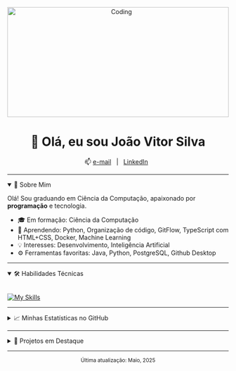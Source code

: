 <!-- ================== HEADER ================== -->
<div align="center">
  <p align="center">
    <img
      src="https://user-images.githubusercontent.com/74038190/225813708-98b745f2-7d22-48cf-9150-083f1b00d6c9.gif"
      alt="Coding"
      width="100%"
      height="250px"
      style="object-fit:cover;"
    />
  </p>

  <h1>👋 Olá, eu sou João Vitor Silva</h1>
  <p>
    📫 <a href="mailto:vitsilva900@gmail.com" target="_blank">e-mail</a> &nbsp; | &nbsp;
    <a href="https://www.linkedin.com/in/jvosilva/" target="_blank">LinkedIn</a> &nbsp; 
  </p>
</div>

---

<!-- ================== ABOUT ================== -->
<details open>
<summary>🚀 Sobre Mim</summary>
  
Olá! Sou graduando em Ciência da Computação, apaixonado por **programação** e tecnologia.  
- 🎓 Em formação: Ciência da Computação  
- 🌱 Aprendendo: Python, Organização de código, GitFlow, TypeScript com HTML+CSS, Docker, Machine Learning 
- 💡 Interesses: Desenvolvimento, Inteligência Artificial
- ⚙️ Ferramentas favoritas: Java, Python, PostgreSQL, Github Desktop  

</details>

---

<!-- ================== SKILLS ================== -->
<details open>
<summary>🛠️ Habilidades Técnicas</summary>
  
<br>
  
[![My Skills](https://skillicons.dev/icons?i=java,py,postgres,ts,html,css,git,github,vscode)](https://skillicons.dev)


</details>

---

<!-- ================== GITHUB STATS ================== -->
<details>
<summary>📈 Minhas Estatísticas no GitHub</summary>

<p align="center">
  <img src="https://github-readme-stats.vercel.app/api?username=jvitsilva&show_icons=true&theme=tokyonight" alt="GitHub Stats" width="48%"/>
  <img src="https://github-readme-stats.vercel.app/api/top-langs/?username=jvitsilva&layout=compact&theme=tokyonight" alt="Top Languages" width="48%"/>
</p>

</details>

---

<!-- ================== PROJECTS ================== -->
<details>
<summary>💼 Projetos em Destaque</summary>

| Projeto                       | Descrição                                | Tech Stack                             |
|-------------------------------|------------------------------------------|----------------------------------------|
| **SpringBoot-API**            | API REST para gerenciamento de dados     | Java · Spring Boot · PostgreSQL        |
| **DS-Portfolio**              | Conjunto de notebooks e dashboards       | Python · Pandas · Matplotlib           |
| **RPG-Fallout**               | Uma paródia de RPG da saga Fallout       | linguagem  C                           |

[👉 Veja todos os meus repositórios](https://github.com/jvitsilva)  

</details>

---

<div align="center">
  <sub>Última atualização: Maio, 2025</sub>
</div>

